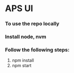 # APS UI

### To use the repo locally
### Install node, nvm
### Follow the following steps:
1. npm install
2. npm start
